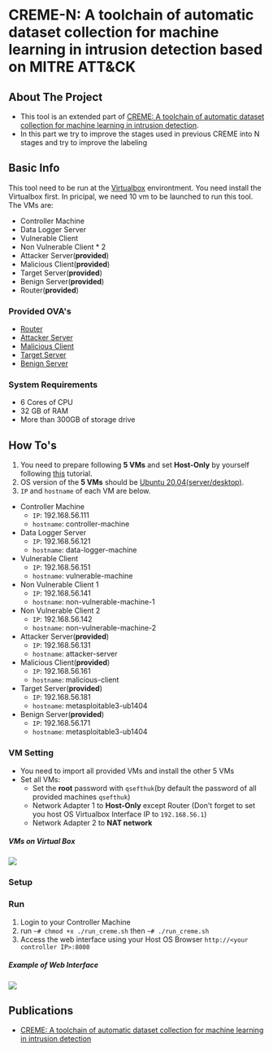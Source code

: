 # CREME-N: A toolchain of automatic dataset collection for machine learning in intrusion detection based on MITRE ATT&CK

<!-- ABOUT THE PROJECT -->
## About The Project

* This tool is an extended part of [CREME: A toolchain of automatic dataset collection for machine learning in intrusion detection](https://github.com/buihuukhoi/CREME).
* In this part we try to improve the stages used in previous CREME into N stages and try to improve the labeling


## Basic Info
This tool need to be run at the [Virtualbox](https://www.virtualbox.org/wiki/Downloads) environtment. You need install the Virtualbox first. In pricipal, we need 10 vm to be launched to run this tool. The VMs are:
* Controller Machine
* Data Logger Server
* Vulnerable Client
* Non Vulnerable Client * 2
* Attacker Server(**provided**)
* Malicious Client(**provided**) 
* Target Server(**provided**)
* Benign Server(**provided**)
* Router(**provided**)

### Provided OVA's
* [Router](https://drive.google.com/file/d/1IT0w5QxJlWIou4cPKWEOSIxhbEmAkrmE/view?usp=sharing)
* [Attacker Server](https://drive.google.com/file/d/1zJa7NnR6H2pGFx0Q9ltlyAwFAp_yWXJo/view?usp=sharing)
* [Malicious Client](https://drive.google.com/file/d/1XNrXRrvk_iuqcQ2f0RLz9kHkoJ-vbnWs/view)
* [Target Server](https://drive.google.com/file/d/1dbUNo7AUhTCz18CiBB82nkYE-fh_UN3V/view)
* [Benign Server](https://drive.google.com/file/d/1JqF4WyBSz0L63DT6cHBargdjtqb7UHld/view)

### System Requirements
* 6 Cores of CPU
* 32 GB of RAM
* More than 300GB of storage drive



<!-- GETTING STARTED -->
## How To's
1. You need to prepare following **5 VMs** and set **Host-Only** by yourself following [this](https://docs.google.com/document/d/1RJ2kCqVoS9TZtRMELRRKbjcuih4vC6Tv/edit) tutorial.
2. OS version of the **5 VMs** should be [Ubuntu 20.04(server/desktop)](https://ubuntu.com/download).
3. `IP` and `hostname` of each VM are below.
* Controller Machine
   * `IP`: 192.168.56.111
   * `hostname`: controller-machine
* Data Logger Server
   * `IP`: 192.168.56.121
   * `hostname`: data-logger-machine
* Vulnerable Client
   * `IP`: 192.168.56.151
   * `hostname`: vulnerable-machine
* Non Vulnerable Client 1
   * `IP`: 192.168.56.141
   * `hostname`: non-vulnerable-machine-1
* Non Vulnerable Client 2
   * `IP`: 192.168.56.142
   * `hostname`: non-vulnerable-machine-2
* Attacker Server(**provided**)
   * `IP`: 192.168.56.131
   * `hostname`: attacker-server
* Malicious Client(**provided**)
   * `IP`: 192.168.56.161
   * `hostname`: malicious-client
* Target Server(**provided**)
   * `IP`: 192.168.56.181
   * `hostname`: metasploitable3-ub1404
* Benign Server(**provided**)
   * `IP`: 192.168.56.171
   * `hostname`: metasploitable3-ub1404

### VM Setting
* You need to import all provided VMs and install the other 5 VMs
* Set all VMs:
    * Set the **root** password with `qsefthuk`(by default the password of all provided machines `qsefthuk`)
    * Network Adapter 1 to **Host-Only** except Router (Don't forget to set you host OS Virtualbox Interface IP to `192.168.56.1`)
    * Network Adapter 2 to **NAT network**



##### VMs on Virtual Box
![](https://i.imgur.com/R4FWhjS.png)

### Setup
### Run
1. Login to your Controller Machine 
2. run  `~# chmod +x ./run_creme.sh` then `~# ./run_creme.sh`
3. Access the web interface using your Host OS Browser `http://<your controller IP>:8000`

##### Example of Web Interface
![](https://i.imgur.com/5xTMXRn.png)




<!-- Dataset -->
<!--## Generated Dataset

The dataset can be found at [here](https://drive.google.com/drive/folders/1bEsx64H2vogJKgI_OTVQ8n71VahtLxz5?usp=sharing)-->

## Publications
* [CREME: A toolchain of automatic dataset collection for machine learning in intrusion detection](https://www.sciencedirect.com/science/article/abs/pii/S1084804521002137)
